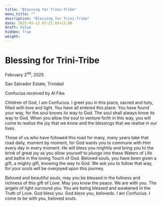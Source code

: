 ```yaml
---
title: "Blessing for Trini-Tribe"
menu_title: ""
description: "Blessing for Trini-Tribe"
date: 2025-03-12 07:21:03+11:00
draft: False
hidden: True
weight:
---
```

# Blessing for Trini-Tribe

February 2<sup>nd</sup>, 2025

San Salvador Estate, Trinidad

Confucius received by Al Fike

Children of God, I am Confucius. I greet you in this place, sacred and holy, filled with love and light. You have all entered this place. You have found your way, for the soul knows its way to God. The soul shall always know its way to God. When you allow the soul to venture forth in this way, you will come to realise the joy that we know and the blessings that we realise in our lives.

Those of us who have followed this road for many, many years take that road daily, moment by moment, for God wants you to commune with Him every day in every moment. He will bless you mightily and bring you to the brink of great joy as you allow yourself to plunge into these Waters of Life and bathe in the loving Touch of God. Beloved souls, you have been given a gift, a mighty gift, knowing the way to God. We ask you to follow that way, for your souls will be overjoyed upon this journey.

Beloved and beautiful souls, may you be blessed in the fullness and richness of this gift of Love. May you know the peace. We are with you. The angels of light surround you. You are being blessed and awakened in the Truth of Love. God bless you. God bless you, beloveds. I am Confucius. I come to be with you, beloved souls.
